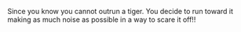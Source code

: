 Since you know you cannot outrun a tiger. You decide to run toward it 
making as much noise as possible in a way to scare it off!!